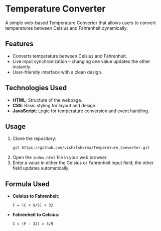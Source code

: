 # Temperature Converter

A simple web-based Temperature Converter that allows users to convert temperatures between Celsius and Fahrenheit dynamically.

## Features
- Converts temperature between Celsius and Fahrenheit.
- Live input synchronization – changing one value updates the other instantly.
- User-friendly interface with a clean design.

## Technologies Used
- **HTML**: Structure of the webpage.
- **CSS**: Basic styling for layout and design.
- **JavaScript**: Logic for temperature conversion and event handling.

## Usage
1. Clone the repository:
   ```sh
   git https://github.com/vishxlshxrma/Temperature_Converter.git
   ```
2. Open the `index.html` file in your web browser.
3. Enter a value in either the Celsius or Fahrenheit input field; the other field updates automatically.

## Formula Used
- **Celsius to Fahrenheit:**
  ```
  F = (C × 9/5) + 32
  ```
- **Fahrenheit to Celsius:**
  ```
  C = (F - 32) × 5/9
  ```
